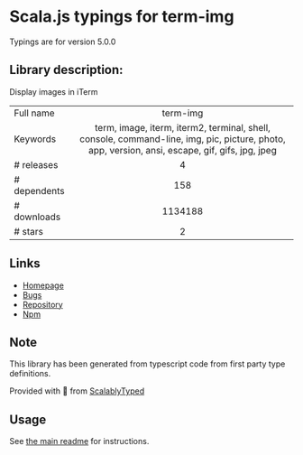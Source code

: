 
# Scala.js typings for term-img

Typings are for version 5.0.0

## Library description:
Display images in iTerm

|                    |                 |
| ------------------ | :-------------: |
| Full name          | term-img |
| Keywords           | term, image, iterm, iterm2, terminal, shell, console, command-line, img, pic, picture, photo, app, version, ansi, escape, gif, gifs, jpg, jpeg |
| # releases         | 4 |
| # dependents       | 158 |
| # downloads        | 1134188 |
| # stars            | 2 |

## Links
- [Homepage](https://github.com/sindresorhus/term-img#readme)
- [Bugs](https://github.com/sindresorhus/term-img/issues)
- [Repository](https://github.com/sindresorhus/term-img)
- [Npm](https://www.npmjs.com/package/term-img)
    


## Note
This library has been generated from typescript code from first party type definitions.

Provided with :purple_heart: from [ScalablyTyped](https://github.com/oyvindberg/ScalablyTyped)

## Usage
See [the main readme](../../readme.md) for instructions.


